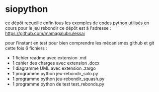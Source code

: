 ﻿# siopython
ce dépôt recueille enfin tous les exemples de codes python utilisés en cours 
pour le jeu rebondir
ce dépôt est à l'adresse : https://github.com/mamagalubru/essai

pour l'instant en test pour bien comprendre les mécanismes github et git
cette fois 6 fichiers :

- 1 fichier readme avec extension .md
- 1 cahier des charges avec extension .docx
- 1 diagramme UML avec extension .zargo
- 1 programme python jeu-rebondir_solo.py
- 1 programme python jeu-rebondir_squash.py
- 1 programme python de test test_rebonds.py
